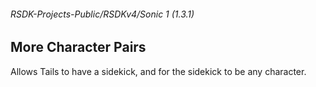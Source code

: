 ###### RSDK-Projects-Public/RSDKv4/Sonic 1 (1.3.1)
## More Character Pairs

Allows Tails to have a sidekick, and for the sidekick to be any character.